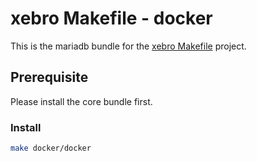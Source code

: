 xebro Makefile - docker
======

This is the mariadb bundle for the [xebro Makefile](https://github.com/xebro-gmbh/make-core) project.

## Prerequisite
Please install the core bundle first.

### Install
```bash
make docker/docker
```

